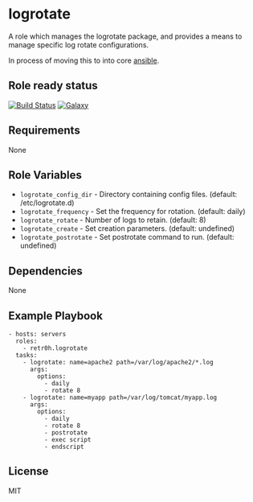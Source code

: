 logrotate
=========

A role which manages the logrotate package, and provides a means to manage specific log rotate configurations.

In process of moving this to into core [ansible](https://github.com/ansible/ansible/pull/8271).

Role ready status
-----------------

[![Build Status](http://img.shields.io/travis/retr0h/ansible-logrotate.svg?style=flat-square)](https://travis-ci.org/retr0h/ansible-etcd)
[![Galaxy](http://img.shields.io/badge/galaxy-ansible--logrotate-blue.svg?style=flat-square)](https://galaxy.ansible.com/list#/roles/1131)

Requirements
------------

None

Role Variables
--------------

* `logrotate_config_dir` - Directory containing config files.
                           (default: /etc/logrotate.d)
* `logrotate_frequency` - Set the frequency for rotation. (default: daily)
* `logrotate_rotate` - Number of logs to retain. (default: 8)
* `logrotate_create` - Set creation parameters. (default: undefined)
* `logrotate_postrotate` - Set postrotate command to run. (default: undefined)

Dependencies
------------

None

Example Playbook
----------------

    - hosts: servers
      roles:
        - retr0h.logrotate
      tasks:
        - logrotate: name=apache2 path=/var/log/apache2/*.log
          args:
            options:
              - daily
              - rotate 8
        - logrotate: name=myapp path=/var/log/tomcat/myapp.log
          args:
            options:
              - daily
              - rotate 8
              - postrotate
              - exec script
              - endscript

License
-------

MIT
